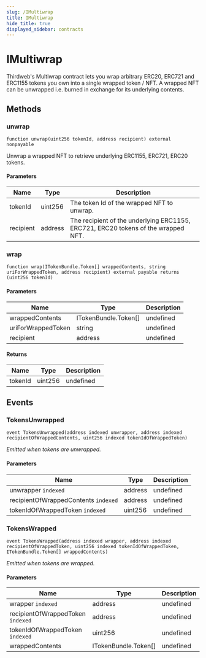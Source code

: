```yaml
---
slug: /IMultiwrap
title: IMultiwrap
hide_title: true
displayed_sidebar: contracts
---
```


# IMultiwrap

Thirdweb&#39;s Multiwrap contract lets you wrap arbitrary ERC20, ERC721 and ERC1155 tokens you own into a single wrapped token / NFT. A wrapped NFT can be unwrapped i.e. burned in exchange for its underlying contents.

## Methods

### unwrap

```solidity
function unwrap(uint256 tokenId, address recipient) external nonpayable
```

Unwrap a wrapped NFT to retrieve underlying ERC1155, ERC721, ERC20 tokens.

#### Parameters

| Name      | Type    | Description                                                                       |
| --------- | ------- | --------------------------------------------------------------------------------- |
| tokenId   | uint256 | The token Id of the wrapped NFT to unwrap.                                        |
| recipient | address | The recipient of the underlying ERC1155, ERC721, ERC20 tokens of the wrapped NFT. |

### wrap

```solidity
function wrap(ITokenBundle.Token[] wrappedContents, string uriForWrappedToken, address recipient) external payable returns (uint256 tokenId)
```

#### Parameters

| Name               | Type                 | Description |
| ------------------ | -------------------- | ----------- |
| wrappedContents    | ITokenBundle.Token[] | undefined   |
| uriForWrappedToken | string               | undefined   |
| recipient          | address              | undefined   |

#### Returns

| Name    | Type    | Description |
| ------- | ------- | ----------- |
| tokenId | uint256 | undefined   |

## Events

### TokensUnwrapped

```solidity
event TokensUnwrapped(address indexed unwrapper, address indexed recipientOfWrappedContents, uint256 indexed tokenIdOfWrappedToken)
```

_Emitted when tokens are unwrapped._

#### Parameters

| Name                                 | Type    | Description |
| ------------------------------------ | ------- | ----------- |
| unwrapper `indexed`                  | address | undefined   |
| recipientOfWrappedContents `indexed` | address | undefined   |
| tokenIdOfWrappedToken `indexed`      | uint256 | undefined   |

### TokensWrapped

```solidity
event TokensWrapped(address indexed wrapper, address indexed recipientOfWrappedToken, uint256 indexed tokenIdOfWrappedToken, ITokenBundle.Token[] wrappedContents)
```

_Emitted when tokens are wrapped._

#### Parameters

| Name                              | Type                 | Description |
| --------------------------------- | -------------------- | ----------- |
| wrapper `indexed`                 | address              | undefined   |
| recipientOfWrappedToken `indexed` | address              | undefined   |
| tokenIdOfWrappedToken `indexed`   | uint256              | undefined   |
| wrappedContents                   | ITokenBundle.Token[] | undefined   |
